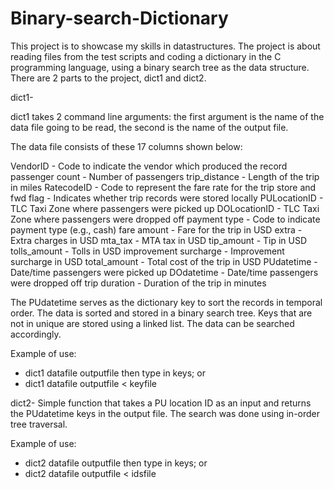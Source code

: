 # Binary-search-Dictionary

This project is to showcase my skills in datastructures. The project is about reading files from the test scripts and coding a dictionary in the C programming language, using a binary search tree as the data structure. There are 2 parts to the project, dict1 and dict2.

dict1-

dict1 takes 2 command line arguments: the first argument is the name of the data file going to be read, the second is the name of the output file.

The data file consists of these 17 columns shown below:

VendorID - Code to indicate the vendor which produced the record
passenger count - Number of passengers
trip_distance - Length of the trip in miles
RatecodeID - Code to represent the fare rate for the trip
store and fwd flag - Indicates whether trip records were stored locally
PULocationID - TLC Taxi Zone where passengers were picked up
DOLocationID - TLC Taxi Zone where passengers were dropped off
payment type - Code to indicate payment type (e.g., cash)
fare amount - Fare for the trip in USD
extra - Extra charges in USD
mta_tax - MTA tax in USD
tip_amount - Tip in USD
tolls_amount - Tolls in USD
improvement surcharge - Improvement surcharge in USD
total_amount - Total cost of the trip in USD
PUdatetime - Date/time passengers were picked up
DOdatetime - Date/time passengers were dropped off
trip duration - Duration of the trip in minutes

The PUdatetime serves as the dictionary key to sort the records in temporal order. The data is sorted and stored in a binary search tree. Keys that are not in unique are stored using a linked list. The data can be searched accordingly. 

Example of use:
- dict1 datafile outputfile then type in keys; or
- dict1 datafile outputfile < keyfile 


dict2-
Simple function that takes a PU location ID as an input and returns the PUdatetime keys in the output file. The search was done using in-order tree traversal. 

Example of use:
- dict2 datafile outputfile then type in keys; or
- dict2 datafile outputfile < idsfile
